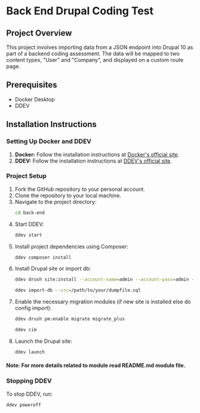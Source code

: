 # Back End Drupal Coding Test

## Project Overview

This project involves importing data from a JSON endpoint into Drupal 10 as part of a backend coding assessment. The data will be mapped to two content types, "User" and "Company", and displayed on a custom route page.

## Prerequisites

- Docker Desktop
- DDEV

## Installation Instructions

### Setting Up Docker and DDEV

1. **Docker:** Follow the installation instructions at [Docker's official site](https://docs.docker.com/get-docker/).
2. **DDEV:** Follow the installation instructions at [DDEV's official site](https://ddev.readthedocs.io/en/stable/#installation).

### Project Setup

1. Fork the GitHub repository to your personal account.
2. Clone the repository to your local machine.
3. Navigate to the project directory:
    ```bash
    cd back-end
    ```
4. Start DDEV:
    ```bash
    ddev start
    ```
5. Install project dependencies using Composer:
    ```bash
    ddev composer install
    ```
6. Install Drupal site or import db:
    ```bash
    ddev drush site:install --account-name=admin --account-pass=admin -y
    ```
    ```bash
    ddev import-db --src=/path/to/your/dumpfile.sql
    ```
7. Enable the necessary migration modules (if new site is installed else do config import):
    ```bash
    ddev drush pm:enable migrate migrate_plus
    ```
    ```bash
    ddev cim
    ```
8. Launch the Drupal site:
    ```bash
    ddev launch
    ```
#### Note: For more details related to module read README.md module file.
 
### Stopping DDEV

To stop DDEV, run:
```bash
ddev poweroff
